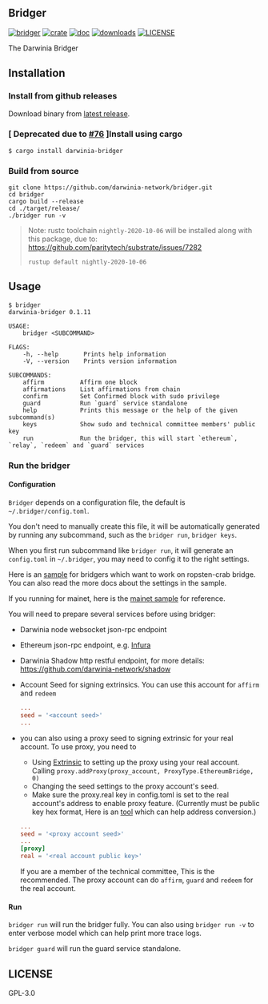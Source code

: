 ## Bridger

[![bridger](https://github.com/darwinia-network/bridger/workflows/bridger/badge.svg)](https://github.com/darwinia-network/bridger)
[![crate](https://img.shields.io/crates/v/darwinia-bridger.svg)](https://crates.io/crates/darwinia-bridger)
[![doc](https://img.shields.io/badge/current-docs-brightgreen.svg)](https://docs.rs/darwinia-bridger/)
[![downloads](https://img.shields.io/crates/d/darwinia-bridger.svg)](https://crates.io/crates/darwinia-bridger)
[![LICENSE](https://img.shields.io/crates/l/darwinia-bridger.svg)](https://choosealicense.com/licenses/gpl/)

The Darwinia Bridger

## Installation

### Install from github releases

Download binary from [latest release](https://github.com/darwinia-network/bridger/releases/latest).

### [ Deprecated due to [#76](https://github.com/darwinia-network/bridger/issues/76) ]Install using cargo

```
$ cargo install darwinia-bridger
```

### Build from source

```
git clone https://github.com/darwinia-network/bridger.git
cd bridger
cargo build --release
cd ./target/release/
./bridger run -v
```

> Note: rustc toolchain `nightly-2020-10-06` will be installed along with this package, due to: https://github.com/paritytech/substrate/issues/7282
>
> ```rustup default nightly-2020-10-06```

## Usage

```
$ bridger
darwinia-bridger 0.1.11

USAGE:
    bridger <SUBCOMMAND>

FLAGS:
    -h, --help       Prints help information
    -V, --version    Prints version information

SUBCOMMANDS:
    affirm          Affirm one block
    affirmations    List affirmations from chain
    confirm         Set Confirmed block with sudo privilege
    guard           Run `guard` service standalone
    help            Prints this message or the help of the given subcommand(s)
    keys            Show sudo and technical committee members' public key
    run             Run the bridger, this will start `ethereum`, `relay`, `redeem` and `guard` services
```

### Run the bridger

#### Configuration

`Bridger` depends on a configuration file, the default is `~/.bridger/config.toml`. 

You don't need to manually create this file, it will be automatically generated by running any subcommand, such as the `bridger run`, `bridger keys`.

When you first run subcommand like ```bridger run```, it will generate an ```config.toml``` in ```~/.bridger```, you may need to config it to the right settings.

Here is an [sample](./.maintain/ropsten_crab_config.toml.sample) for bridgers which want to work on ropsten-crab bridge.
You can also read the more docs about the settings in the sample.

If you running for mainet, here is the [mainet sample](./.maintain/mainet_config.toml.sample) for reference.

You will need to prepare several services before using bridger:
- Darwinia node websocket json-rpc endpoint
- Ethereum json-rpc endpoint, e.g. [Infura](https://infura.io/)
- Darwinia Shadow http restful endpoint, for more details: https://github.com/darwinia-network/shadow
- Account Seed for signing extrinsics. You can use this account for `affirm` and `redeem`
  ```toml
  ...
  seed = '<account seed>'
  ...
  ```
- you can also using a proxy seed to signing extrinsic for your real account. To use proxy, you need to
    + Using [Extrinsic](https://apps.darwinia.network/#/extrinsics) to setting up the proxy using your real account. Calling ```proxy.addProxy(proxy_account, ProxyType.EthereumBridge, 0)```
    + Changing the seed settings to the proxy account's seed.
    + Make sure the proxy.real key in config.toml is set to the real account's address to enable proxy feature. (Currently must be public key hex format, Here is an [tool](https://crab.subscan.io/tools/ss58_transform) which can help address conversion.)    
  
  ```toml
  ...
  seed = '<proxy account seed>' 
  ...
  [proxy]
  real = '<real account public key>'
  ``` 
      
  If you are a member of the technical committee, This is the recommended. The proxy account can do `affirm`, `guard` and `redeem` for the real account.
      
#### Run

`bridger run` will run the bridger fully. You can also using ```bridger run -v``` to enter verbose model which can help print more trace logs.    

`bridger guard` will run the guard service standalone.

## LICENSE

GPL-3.0
